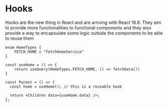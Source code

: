 # Hooks

Hooks are the new thing in React and are arriving with React 16.8. They aim to provide more functionalities to functional components and they also provide a way to encapsulate some logic outside the components to be able to reuse them

``` tsx
enum HomeTypes {
    FETCH_HOME = "fetchHomeService"
}

const useHome = () => {
    return useQuery(HomeTypes.FETCH_HOME, () => fetchData())
}

const Parent = () => {
  const home = useHome(); // this is a reusable hook

  return <Children data={useHome.data} />;
};
```